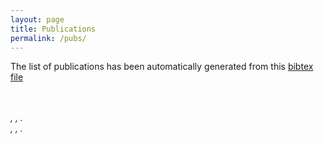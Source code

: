 ```yaml
---
layout: page
title: Publications
permalink: /pubs/
---
```


The list of publications has been automatically generated from this [bibtex file][bibtex-file]

<script type="text/javascript" src="https://cdn.jsdelivr.net/gh/pcooksey/bibtex-js@1.0.0/src/bibtex_js.js"></script>
<bibtex src="/assets/mpaviotti.bib"></bibtex>

<div class="bibtex_template">
  <a class="url"><span class="title" style="font-weight: bold;"></span></a><br/>
  <span class="author"></span><br/>
  <div class="if journal" style="font-style: italic;">
    <span class="journal" ></span>, <span class="year"></span>, <span class="publisher"></span>.
  </div>
  <div class="if !journal" style="font-style: italic;">
    <span class="booktitle" style="font-style: italic;"></span>, <span class="year"></span>, <span class="publisher"></span>.
  </div>
<!--  <details class="pub-details">
    <summary>Abstract</summary>
    <blockquote><span class="abstract"></span></blockquote>
  </details>
  <details class="pub-details">
    <summary>BibTeX</summary>
    <div class="bibtexVar" id="bib+BIBTEXKEY+" extra="BIBTEXKEY">
      <pre><span class="bibtexraw"></span></pre>
    </div>
  </details>
  <br><br>
  -->
</div>

<div id="bibtex_display"></div>


[bibtex-file]: /assets/mpaviotti.bib